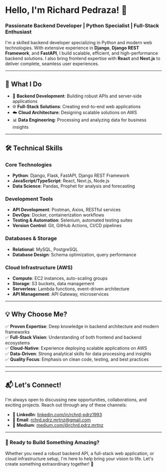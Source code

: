 # Hello, I'm Richard Pedraza! 👋

### Passionate Backend Developer | Python Specialist | Full-Stack Enthusiast

I'm a skilled backend developer specializing in Python and modern web technologies. With extensive experience in **Django**, **Django REST Framework**, and **FastAPI**, I build scalable, efficient, and high-performance backend solutions. I also bring frontend expertise with **React** and **Next.js** to deliver complete, seamless user experiences.

---

## 🚀 What I Do

- 🔧 **Backend Development**: Building robust APIs and server-side applications
- 🌐 **Full-Stack Solutions**: Creating end-to-end web applications
- ☁️ **Cloud Architecture**: Designing scalable solutions on AWS
- 📊 **Data Engineering**: Processing and analyzing data for business insights

---

## 🛠️ Technical Skills

### **Core Technologies**
- **Python**: Django, Flask, FastAPI, Django REST Framework
- **JavaScript/TypeScript**: React, Next.js, Node.js
- **Data Science**: Pandas, Prophet for analysis and forecasting

### **Development Tools**
- **API Development**: Postman, Axios, RESTful services
- **DevOps**: Docker, containerization workflows
- **Testing & Automation**: Selenium, automated testing suites
- **Version Control**: Git, GitHub Actions, CI/CD pipelines

### **Databases & Storage**
- **Relational**: MySQL, PostgreSQL
- **Database Design**: Schema optimization, query performance

### **Cloud Infrastructure (AWS)**
- **Compute**: EC2 instances, auto-scaling groups
- **Storage**: S3 buckets, data management
- **Serverless**: Lambda functions, event-driven architecture
- **API Management**: API Gateway, microservices

---

## 💡 Why Choose Me?

✅ **Proven Expertise**: Deep knowledge in backend architecture and modern frameworks  
✅ **Full-Stack Vision**: Understanding of both frontend and backend ecosystems  
✅ **Cloud-Native**: Experience deploying scalable applications on AWS  
✅ **Data-Driven**: Strong analytical skills for data processing and insights  
✅ **Quality Focus**: Emphasis on clean code, testing, and best practices

---

---

## 📬 Let's Connect!

I'm always open to discussing new opportunities, collaborations, and exciting projects. Reach out through any of these channels:

- 💼 **LinkedIn**: [linkedin.com/in/rchrd-pdrz1993](https://www.linkedin.com/in/rchrd-pdrz1993/)
- 📧 **Email**: [rchrd.pdrz.mrtnz@gmail.com](mailto:rchrd.pdrz.mrtnz@gmail.com)
- 📝 **Medium**: [medium.com/@rchrd.pdrz.mrtnz](https://medium.com/@rchrd.pdrz.mrtnz)

---

### 🌟 Ready to Build Something Amazing?

Whether you need a robust backend API, a full-stack web application, or cloud infrastructure setup, I'm here to help bring your vision to life. Let's create something extraordinary together! 🚀